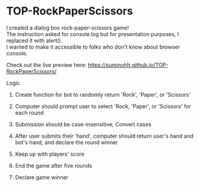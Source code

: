 # TOP-RockPaperScissors

I created a dialog box rock-paper-scissors game! <br/>
The instruction asked for console.log but for presentation purposes, I replaced it with alert(). <br/>
I wanted to make it accessible to folks who don't know about browser console. <br/>

Check out the live preview here: 
https://suminohh.github.io/TOP-RockPaperScissors/

Logic

1. Create function for bot to randomly return 'Rock', 'Paper', or 'Scissors'

2. Computer should prompt user to select 'Rock, 'Paper', or 'Scissors' for each round

3. Submission should be case-insensitive; Convert cases

4. After user submits their 'hand', computer should return user's hand and bot's hand, and declare the round winner

5. Keep up with players' score

6. End the game after five rounds 

7. Declare game winner
